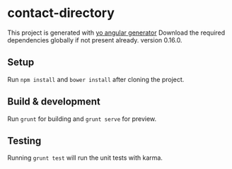 # contact-directory

This project is generated with [yo angular generator](https://github.com/yeoman/generator-angular)
Download the required dependencies globally if not present already. 
version 0.16.0.

## Setup

Run `npm install` and `bower install` after cloning the project.

## Build & development

Run `grunt` for building and `grunt serve` for preview.

## Testing

Running `grunt test` will run the unit tests with karma.
